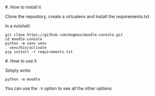 #. How to install it

Clone the repository, create a virtualenv and install the requirements.txt.

In a nutshell:

```
git clone https://github.com/magmax/moodle-console.git
cd moodle-console
python -m venv venv
. venv/bin/activate
pip install -r requirements.txt
```

#. How to use it

Simply write:

```
python -m moodle
```

You can use the `-h` option to see all the other options.
